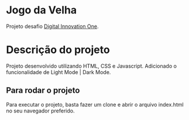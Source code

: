 # Jogo da Velha

Projeto desafio [Digital Innovation One](https://digitalinnovation.one).

# Descrição do projeto
Projeto desenvolvido utilizando HTML, CSS e Javascript.
Adicionado o funcionalidade de Light Mode | Dark Mode.

## Para rodar o projeto
Para executar o projeto, basta fazer um clone e abrir o arquivo index.html no seu navegador preferido.
